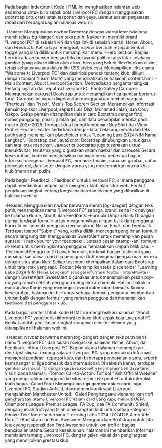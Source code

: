 Pada bagian index.html:
Kode HTML ini menghasilkan halaman web sederhana untuk klub sepak bola Liverpool FC dengan menggunakan Bootstrap untuk tata letak responsif dan gaya. Berikut adalah penjelasan detail dari berbagai bagian halaman web ini:

-Header:
Menggunakan navbar Bootstrap dengan warna latar belakang merah (class bg-danger) dan teks putih. Navbar ini memiliki brand "Liverpool FC" di sebelah kiri dan tiga link di sebelah kanan: Home, About, dan Feedback. Ketika layar mengecil, navbar berubah menjadi tombol toggle yang bisa diklik untuk menampilkan menu.
-Hero Section:
Bagian hero ini adalah banner dengan teks berwarna putih di atas latar belakang gambar (yang dikendalikan oleh class .hero yang belum didefinisikan di sini, tetapi seharusnya ada dalam file CSS styles.css).
Menampilkan teks utama "Welcome to Liverpool FC" dan deskripsi pendek tentang klub, diikuti dengan tombol "Learn More" yang mengarahkan ke halaman content.html.
-Main Content:
About Liverpool Section: Menyediakan pengantar singkat tentang sejarah dan reputasi Liverpool FC.
Photo Gallery Carousel: Menggunakan carousel Bootstrap untuk menampilkan tiga gambar berturut-turut. Carousel ini dapat dioperasikan menggunakan tombol navigasi "Previous" dan "Next".
Men's Top Scorers Section: Menampilkan informasi pemain top skor Liverpool, seperti Luis Díaz, Mohamed Salah, dan Cody Gakpo. Setiap pemain ditampilkan dalam card Bootstrap dengan foto, nomor punggung, posisi, jumlah gol, dan data penampilan mereka pada musim 2024-2025. Terdapat dua tombol tambahan: Buy Shirt dan View Profile.
-Footer:
Footer sederhana dengan latar belakang merah dan teks putih yang menampilkan placeholder untuk "Learning Labs 2024 NIM Nama Lengkap".
-Bootstrap dan JavaScript:
Bootstrap dihubungkan untuk gaya dan tata letak responsif. JavaScript Bootstrap juga disertakan untuk interaktivitas, terutama yang digunakan dalam navbar dan carousel.
Secara keseluruhan, kode ini menghasilkan halaman berisi beberapa bagian informasi mengenai Liverpool FC, termasuk header, carousel gambar, daftar pencetak gol, dan footer dengan warna yang mencerminkan warna khas klub (merah dan putih).

Pada bagian Feedback :
Feedback" untuk Liverpool FC, di mana pengguna dapat memberikan umpan balik mengenai klub atau situs web. Berikut penjelasan singkat tentang fungsionalitas dan elemen yang dihasilkan di halaman web ini:

-Header:
Menggunakan navbar berwarna merah (bg-danger) dengan teks putih, menampilkan nama "Liverpool FC" sebagai brand, serta link navigasi ke halaman Home, About, dan Feedback.
-Formulir Umpan Balik:
Di bagian utama, terdapat formulir untuk mengumpulkan umpan balik dari pengguna. Formulir ini meminta pengguna memasukkan Nama, Email, dan Feedback.
Terdapat tombol "Submit" yang, ketika diklik, mencegah pengiriman formulir secara langsung dan menggunakan SweetAlert untuk menampilkan pesan sukses: “Thank you for your feedback!”.
Setelah pesan ditampilkan, formulir di-reset untuk memungkinkan pengguna memasukkan umpan balik baru.
-Testimonial Pengguna:
Di bawah formulir, terdapat bagian testimoni yang menampilkan ulasan dari tiga pengguna fiktif mengenai pengalaman mereka dengan situs atau klub. Setiap testimoni ditempatkan dalam card Bootstrap untuk tata letak yang rapi.
-Footer:
Menampilkan teks placeholder "Learning Labs 2024 NIM Nama Lengkap" sebagai informasi footer.
-Interaktivitas dengan SweetAlert:
SweetAlert digunakan untuk menampilkan pesan pop-up yang ramah setelah pengguna mengirimkan formulir. Hal ini dilakukan melalui JavaScript yang menangani event submit dari formulir.
Secara keseluruhan, halaman ini berfungsi sebagai tempat pengguna memberikan umpan balik dengan formulir yang ramah pengguna dan menampilkan testimoni dari penggemar klub.

Pada bagian content.html:
Kode HTML ini menghasilkan halaman "About Liverpool FC" yang berisi informasi tentang klub sepak bola Liverpool FC. Berikut adalah penjelasan singkat mengenai elemen-elemen yang ditampilkan di halaman web ini:

-Header:
Navbar berwarna merah (bg-danger) dengan teks putih berisi nama "Liverpool FC" dan tautan navigasi ke halaman Home, About, dan Feedback.
-About Liverpool FC:
Bagian utama halaman menampilkan deskripsi singkat tentang sejarah Liverpool FC, yang mencakup informasi mengenai pendirian, reputasi klub, dan beberapa pencapaian utama, seperti kemenangan di liga domestik dan internasional.
Di sebelah kanan, terdapat gambar Liverpool FC dengan gaya responsif yang menambah daya tarik visual pada halaman.
-Tombol Call-to-Action:
Tombol "Visit Official Website" yang mengarahkan pengguna ke situs resmi Liverpool FC untuk interaksi lebih lanjut.
-Galeri Foto:
Menampilkan tiga gambar dalam card: logo Liverpool FC, Stadion Anfield, dan momen ikonik saat Liverpool mengalahkan Manchester United.
-Galeri Penghargaan:
Menampilkan trofi penghargaan utama Liverpool FC dalam card yang rapi, meliputi UEFA Champions League, Premier League, FA Cup, dan FA Community Shield, dengan jumlah trofi yang telah dimenangkan klub untuk setiap kategori.
-Footer:
Teks footer sederhana "Learning Labs 2024 L0124128 Aerio Ade Putra."
-Bootstrap dan Font Awesome:
Menggunakan Bootstrap untuk tata letak yang responsif dan Font Awesome untuk ikon trofi di bagian pencapaian utama.
Secara keseluruhan, halaman ini memberikan informasi mendalam tentang Liverpool FC, dengan galeri visual dan penghargaan yang menonjolkan prestasi klub.





